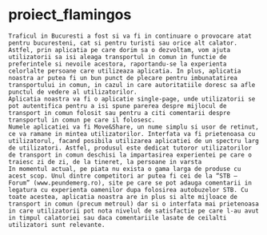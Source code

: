 # proiect_flamingos

	Traficul in Bucuresti a fost si va fi in continuare o provocare atat pentru bucuresteni, cat si pentru turisti sau orice alt calator. Astfel, prin aplicatia pe care dorim sa o dezvoltam, vom ajuta utilizatorii sa isi aleaga transportul in comun in functie de preferintele si nevoile acestora, raportandu-se la experienta celorlalte persoane care utilizeaza aplicatia. In plus, aplicatia noastra ar putea fi un bun punct de plecare pentru imbunatatirea transportului in comun, in cazul in care autoritatiile doresc sa afle punctul de vedere al utilizatorilor.
	Aplicatia noastra va fi o aplicatie single-page, unde utilizatorii se pot autentifica pentru a isi spune parerea despre mijlocul de transport in comun folosit sau pentru a citi comentarii despre transportul in comun pe care il folosesc.
	Numele aplicatiei va fi Move&Share, un nume simplu si usor de retinut, ce va ramane in mintea utilizatorilor. Interfata va fi prietenoasa cu utilizatorul, facand posibila utilizarea aplicatiei de un spectru larg de utilizatori. Astfel, produsul este dedicat tutoror utilizatorilor de transport in comun deschisi la impartasirea experientei pe care o traiesc zi de zi, de la tineret, la persoane in varsta
	In momentul actual, pe piata nu exista o gama larga de produse cu acest scop. Unul dintre competitori ar putea fi cei de la “STB – Forum” (www.peundemerg.ro), site pe care se pot adauga comentarii in legatura cu experienta oamenilor dupa folosirea autobuzelor STB. Cu toate acestea, aplicatia noastra are in plus si alte mijloace de transport in comun (precum metroul) dar si o interfata mai prietenoasa in care utilizatorii pot nota nivelul de satisfactie pe care l-au avut in timpul calatoriei sau daca comentariile lasate de ceilalti utilizatori sunt relevante.
